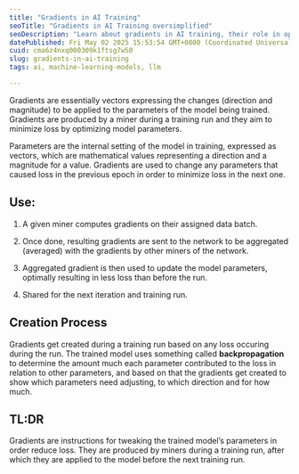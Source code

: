 ```yaml
---
title: "Gradients in AI Training"
seoTitle: "Gradients in AI Training oversimplified"
seoDescription: "Learn about gradients in AI training, their role in optimizing model parameters, and how they help reduce loss through backpropagation"
datePublished: Fri May 02 2025 15:53:54 GMT+0000 (Coordinated Universal Time)
cuid: cma6z4nxq000309k1ftsg7w50
slug: gradients-in-ai-training
tags: ai, machine-learning-models, llm

---
```


Gradients are essentially vectors expressing the changes (direction and magnitude) to be applied to the parameters of the model being trained. Gradients are produced by a miner during a training run and they aim to minimize loss by optimizing model parameters.

Parameters are the internal setting of the model in training, expressed as vectors, which are mathematical values representing a direction and a magnitude for a value. Gradients are used to change any parameters that caused loss in the previous epoch in order to minimize loss in the next one.

## Use:

1. A given miner computes gradients on their assigned data batch.
    
2. Once done, resulting gradients are sent to the network to be aggregated (averaged) with the gradients by other miners of the network.
    
3. Aggregated gradient is then used to update the model parameters, optimally resulting in less loss than before the run.
    
4. Shared for the next iteration and training run.
    

## Creation Process

Gradients get created during a training run based on any loss occuring during the run. The trained model uses something called **backpropagation** to determine the amount much each parameter contributed to the loss in relation to other parameters, and based on that the gradients get created to show which parameters need adjusting, to which direction and for how much.

## TL:DR

Gradients are instructions for tweaking the trained model’s parameters in order reduce loss. They are produced by miners during a training run, after which they are applied to the model before the next training run.
